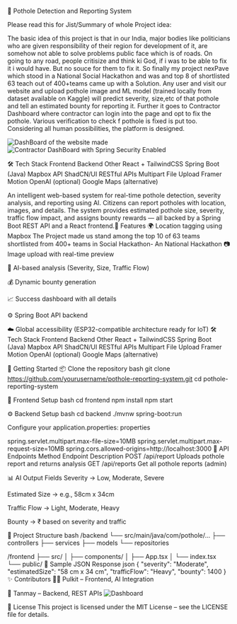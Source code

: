 🚧 Pothole Detection and Reporting System

Please read this for Jist/Summary of whole Project idea:

The basic idea of this project is that in our India, major bodies like politicians who are given responsibility of their region for development of it, are somehow not able to solve problems public face which is of roads. On going to any road, people critisize and think ki God, if  i was to be able to fix it i would have. But no souce for them to fix it. So finally my project nexPave which stood in a National Social Hackathon and was and top 8 of shortlisted 63 teach out of 400+teams came up with a Solution. Any user and visit our website and upload pothole image and ML model (trained locally from dataset available on Kaggle) will predict severity, size,etc of that pothole and tell an estimated bounty for reporting it. Further it goes to Contractor Dashboard where contractor can login into the page and opt to fix the pothole. Various verification to check f pothole is fixed is put too. 
Considering all human possibilities, the platform is designed.

![DashBoard of the website made](https://github.com/user-attachments/assets/ac002788-d640-49bf-9c61-693d74552ccf)
![Contractor DashBoard with Spring Security Enabled](https://github.com/user-attachments/assets/c8b4d3c6-e931-4269-a491-f90cda39baab)

🛠️ Tech Stack
Frontend	Backend	Other
React + TailwindCSS	Spring Boot (Java)	Mapbox API
ShadCN/UI	RESTful APIs	Multipart File Upload
Framer Motion	OpenAI (optional)	Google Maps (alternative)


An intelligent web-based system for real-time pothole detection, severity analysis, and reporting using AI. Citizens can report potholes with location, images, and details. The system provides estimated pothole size, severity, traffic flow impact, and assigns bounty rewards — all backed by a Spring Boot REST API and a React frontend.📸 Features
🌍 Location tagging using Mapbox
The Project made us stand among the top 10 of 63 teams shortlisted from 400+ teams in Social Hackathon- An National Hackathon
📷 Image upload with real-time preview

🧠 AI-based analysis (Severity, Size, Traffic Flow)

💰 Dynamic bounty generation

📈 Success dashboard with all details

⚙️ Spring Boot API backend

☁️ Global accessibility (ESP32-compatible architecture ready for IoT)
🛠️ Tech Stack
Frontend	Backend	Other
React + TailwindCSS	Spring Boot (Java)	Mapbox API
ShadCN/UI	RESTful APIs	Multipart File Upload
Framer Motion	OpenAI (optional)	Google Maps (alternative)

🚀 Getting Started
📦 Clone the repository
bash
git clone https://github.com/yourusername/pothole-reporting-system.git
cd pothole-reporting-system

🧩 Frontend Setup
bash
cd frontend
npm install
npm start

⚙️ Backend Setup
bash
cd backend
./mvnw spring-boot:run

Configure your application.properties:
properties

spring.servlet.multipart.max-file-size=10MB
spring.servlet.multipart.max-request-size=10MB
spring.cors.allowed-origins=http://localhost:3000
📡 API Endpoints
Method	Endpoint	Description
POST	/api/report	Uploads pothole report and returns analysis
GET	/api/reports	Get all pothole reports (admin)

📊 AI Output Fields
Severity → Low, Moderate, Severe

Estimated Size → e.g., 58cm x 34cm

Traffic Flow → Light, Moderate, Heavy

Bounty → ₹ based on severity and traffic

📁 Project Structure
bash
/backend
 └── src/main/java/com/pothole/...
     ├── controllers
     ├── services
     ├── models
     └── repositories

/frontend
 ├── src/
 │   ├── components/
 │   ├── App.tsx
 │   └── index.tsx
 └── public/
🧪 Sample JSON Response
json
{
  "severity": "Moderate",
  "estimatedSize": "58 cm x 34 cm",
  "trafficFlow": "Heavy",
  "bounty": 1400
}
✨ Contributors
👨‍💻 Pulkit – Frontend, AI Integration

🤝 Tanmay – Backend, REST APIs
![Dashboard](https://github.com/user-attachments/assets/809802f8-6a53-4dd7-af7c-d6b259c1b7c5)


📜 License
This project is licensed under the MIT License – see the LICENSE file for details.
